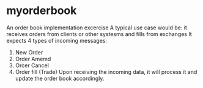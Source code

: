 # myorderbook
An order book implementation excercise
A typical use case would be: it receives orders from clients or other systesms and fills from exchanges
It expects 4 types of incoming messages:
  1. New Order
  2. Order Amemd
  3. Orcer Cancel
  4. Order fill (Trade)
Upon receiving the incoming data, it will process it and update the order book accordingly.
